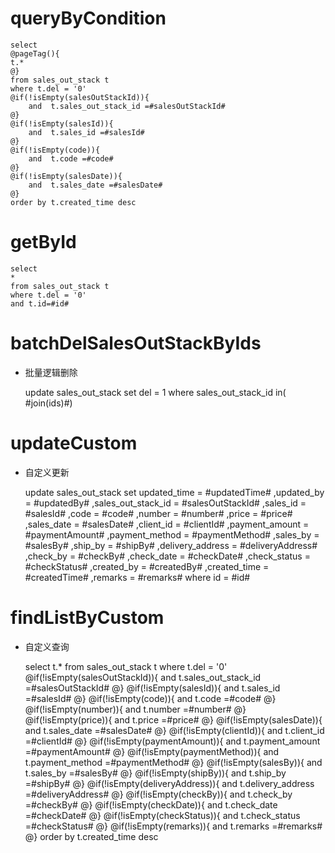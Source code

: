 queryByCondition
===


    select 
    @pageTag(){
    t.*
    @}
    from sales_out_stack t
    where t.del = '0'  
    @if(!isEmpty(salesOutStackId)){
        and  t.sales_out_stack_id =#salesOutStackId#
    @}
    @if(!isEmpty(salesId)){
        and  t.sales_id =#salesId#
    @}
    @if(!isEmpty(code)){
        and  t.code =#code#
    @}
    @if(!isEmpty(salesDate)){
        and  t.sales_date =#salesDate#
    @}
    order by t.created_time desc
    
    
    
getById
===

    select
    *
    from sales_out_stack t
    where t.del = '0'
    and t.id=#id#



batchDelSalesOutStackByIds
===

* 批量逻辑删除

    update sales_out_stack set del = 1 where sales_out_stack_id  in( #join(ids)#)
    


updateCustom
===

* 自定义更新

    update sales_out_stack 
    set 
        updated_time = #updatedTime#
        ,updated_by = #updatedBy#
                ,sales_out_stack_id = #salesOutStackId#
                ,sales_id = #salesId#
                ,code = #code#
                ,number = #number#
                ,price = #price#
                ,sales_date = #salesDate#
                ,client_id = #clientId#
                ,payment_amount = #paymentAmount#
                ,payment_method = #paymentMethod#
                ,sales_by = #salesBy#
                ,ship_by = #shipBy#
                ,delivery_address = #deliveryAddress#
                ,check_by = #checkBy#
                ,check_date = #checkDate#
                ,check_status = #checkStatus#
                ,created_by = #createdBy#
                ,created_time = #createdTime#
                ,remarks = #remarks#
    where id  = #id#
    
    
    
findListByCustom
===

* 自定义查询


    select 
    t.*
    from sales_out_stack t
    where t.del = '0'  
    @if(!isEmpty(salesOutStackId)){
        and  t.sales_out_stack_id =#salesOutStackId#
    @}
    @if(!isEmpty(salesId)){
        and  t.sales_id =#salesId#
    @}
    @if(!isEmpty(code)){
        and  t.code =#code#
    @}
    @if(!isEmpty(number)){
        and  t.number =#number#
    @}
    @if(!isEmpty(price)){
        and  t.price =#price#
    @}
    @if(!isEmpty(salesDate)){
        and  t.sales_date =#salesDate#
    @}
    @if(!isEmpty(clientId)){
        and  t.client_id =#clientId#
    @}
    @if(!isEmpty(paymentAmount)){
        and  t.payment_amount =#paymentAmount#
    @}
    @if(!isEmpty(paymentMethod)){
        and  t.payment_method =#paymentMethod#
    @}
    @if(!isEmpty(salesBy)){
        and  t.sales_by =#salesBy#
    @}
    @if(!isEmpty(shipBy)){
        and  t.ship_by =#shipBy#
    @}
    @if(!isEmpty(deliveryAddress)){
        and  t.delivery_address =#deliveryAddress#
    @}
    @if(!isEmpty(checkBy)){
        and  t.check_by =#checkBy#
    @}
    @if(!isEmpty(checkDate)){
        and  t.check_date =#checkDate#
    @}
    @if(!isEmpty(checkStatus)){
        and  t.check_status =#checkStatus#
    @}
    @if(!isEmpty(remarks)){
        and  t.remarks =#remarks#
    @}
    order by t.created_time desc